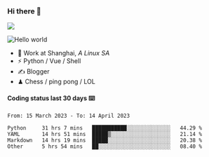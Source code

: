 ### Hi there 👋
![](https://komarev.com/ghpvc/?username=Xuhandsome)


<img src="https://github-readme-stats.vercel.app/api?username=XuHandsome&show_icons=true&theme=merko" alt="Hello world">

<br/>

- 🍻  Work at Shanghai, _A Linux SA_
- ⚡  Python / Vue / Shell
- ✍️  Blogger
- ♟  Chess / ping pong / LOL

#### Coding status last 30 days ⌨️

<!--START_SECTION:waka-->

```text
From: 15 March 2023 - To: 14 April 2023

Python     31 hrs 7 mins   ███████████░░░░░░░░░░░░░░   44.29 %
YAML       14 hrs 51 mins  █████▒░░░░░░░░░░░░░░░░░░░   21.14 %
Markdown   14 hrs 19 mins  █████░░░░░░░░░░░░░░░░░░░░   20.38 %
Other      5 hrs 54 mins   ██░░░░░░░░░░░░░░░░░░░░░░░   08.40 %
```

<!--END_SECTION:waka-->
